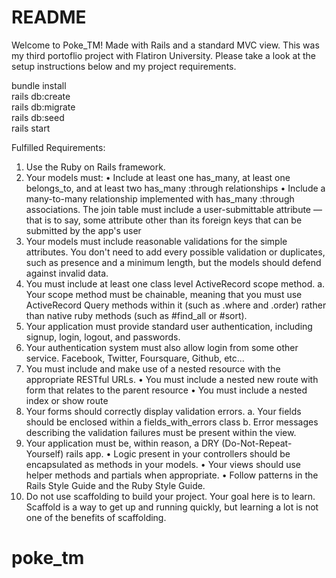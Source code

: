 # README
Welcome to Poke_TM! Made with Rails and a standard MVC view. This was my third portoflio project with Flatiron University. Please take a look at the setup instructions below and my project requirements.  

bundle install <br />
rails db:create <br />
rails db:migrate <br />
rails db:seed <br />
rails start <br />

Fulfilled Requirements:
1.	Use the Ruby on Rails framework. 
2.	Your models must: 
• Include at least one has_many, at least one belongs_to, and at least two has_many :through relationships 
• Include a many-to-many relationship implemented with has_many :through associations. The join table must include a user-submittable attribute — that is to say, some attribute other than its foreign keys that can be submitted by the app's user
3.	Your models must include reasonable validations for the simple attributes. You don't need to add every possible validation or duplicates, such as presence and a minimum length, but the models should defend against invalid data.
4.	You must include at least one class level ActiveRecord scope method. a. Your scope method must be chainable, meaning that you must use ActiveRecord Query methods within it (such as .where and .order) rather than native ruby methods (such as #find_all or #sort).
5.	Your application must provide standard user authentication, including signup, login, logout, and passwords.
6.	Your authentication system must also allow login from some other service. Facebook, Twitter, Foursquare, Github, etc...
7.	You must include and make use of a nested resource with the appropriate RESTful URLs.
• You must include a nested new route with form that relates to the parent resource 
• You must include a nested index or show route
8.	Your forms should correctly display validation errors.
a. Your fields should be enclosed within a fields_with_errors class
b. Error messages describing the validation failures must be present within the view.
9.	Your application must be, within reason, a DRY (Do-Not-Repeat-Yourself) rails app. 
• Logic present in your controllers should be encapsulated as methods in your models. 
• Your views should use helper methods and partials when appropriate. 
• Follow patterns in the Rails Style Guide and the Ruby Style Guide.
10.	Do not use scaffolding to build your project. Your goal here is to learn. Scaffold is a way to get up and running quickly, but learning a lot is not one of the benefits of scaffolding.




# poke_tm
